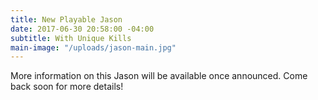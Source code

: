 ```yaml
---
title: New Playable Jason
date: 2017-06-30 20:58:00 -04:00
subtitle: With Unique Kills
main-image: "/uploads/jason-main.jpg"
---
```


More information on this Jason will be available once announced. Come back soon for more details!